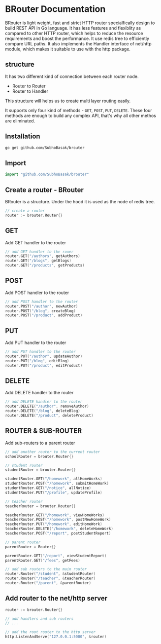 # BRouter Documentation

BRouter is light weight, fast and strict HTTP router specialfically design to build REST API in Go language. It has less features and flexiblity as compared to other HTTP router, which helps to reduce the resource requirements and boost the performance. It use redis tree to efficiently compare URL paths. It also implements the Handler interface of net/http module, which makes it suitable to use with the http package.

## structure

It has two different kind of connection between each router node.

- Router to Router
- Router to Handler

This structure will helps us to create multi layer routing easily.

It supports only four kind of methods - `GET`, `POST`, `PUT`, `DELETE`. These four methods are enough to build any complex API, that's why all other methos are eliminated.

## Installation

```bash
go get github.com/SubhoBasak/brouter
```

## Import

```go
import "github.com/SubhoBasak/brouter"
```

## Create a router - BRouter

BRouter is a structure. Under the hood it is used as the node of redis tree.

```go
// create a router
router := brouter.Router{}
```

## GET

Add GET handler to the router

```go
// add GET handler to the rouer
router.GET("/authors", getAuthors)
router.GET("/blogs", getBlogs)
router.GET("/products", getProducts)
```

## POST

Add POST handler to the router

```go
// add POST handler to the router
router.POST("/author", newAuthor)
router.POST("/blog", createBlog)
router.POST("/product", addProduct)
```

## PUT

Add PUT handler to the router

```go
// add PUT handler to the router
router.PUT("/author", updateAuthor)
router.PUT("/blog", editBlog)
router.PUT("/product", editProduct)
```

## DELETE

Add DELETE handler to the router

```go
// add DELETE handler to the router
router.DELETE("/author", removeAuthor)
router.DELETE("/blog", deleteBlog)
router.DELETE("/product", deleteProduct)
```

## ROUTER & SUB-ROUTER

Add sub-routers to a parent router

```go
// add another router to the current router
schoolRouter = brouter.Router{}

// student router
studentRouter = brouter.Router{}

studentRouter.GET("/homework", allHomeWorks)
studentRouter.POST("/homework", submitHomeWork)
studentRouter.GET("/notice", allNotice)
studentRouter.PUT("/profile", updateProfile)

// teacher router
teacherRouter = brouter.Router{}

teacherRouter.GET("/homework", viewHomeWorks)
teacherRouter.POST("/homework", postNewHomeWork)
teacherRouter.PUT("/homework", editHomeWork)
teacherRouter.DELETE("/homework", deleteHomeWork)
teacherRouter.POST("/report", postStudentReport)

// parent router
parentRouter = Router{}

parentRouter.GET("/report", viewStudentReport)
parentRouter.GET("/fees", getFees)

// add sub routers to the main router
router.Router("/student", &studentRouter)
router.Router("/teacher", &teacherRouter)
router.Router("/parent", &parentRouter)
```

## Add router to the net/http server

```go
router := brouter.Router{}

// add handlers and sub routers
// ...

// add the root router to the http server
http.ListenAndServe("127.0.0.1:5000", &router)
```
